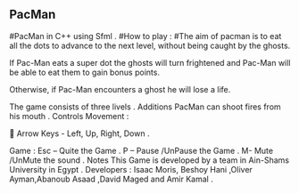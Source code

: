 
## PacMan
#PacMan in C++ using Sfml . 
#How to play :
#The aim of pacman is to eat all the dots to advance to the next level, without being caught by the ghosts. 

If Pac-Man eats a super dot the ghosts will turn frightened and Pac-Man will be able to eat them to gain bonus points. 

Otherwise, if Pac-Man encounters a ghost he will lose a life. 

The game consists of three livels . 
Additions 
PacMan can shoot fires from his mouth . 
Controls 
Movement : 

 Arrow Keys - Left, Up, Right, Down . 

Game : 
Esc – Quite the Game . 
P – Pause /UnPause the Game . 
M- Mute /UnMute the sound . 
Notes 
This Game is developed by a team in Ain-Shams University in Egypt . Developers : 
Isaac Moris, Beshoy Hani ,Oliver Ayman,Abanoub Asaad ,David Maged and Amir Kamal .
